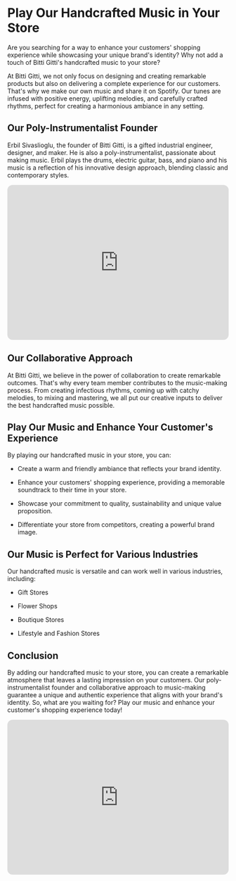 # Play Our Handcrafted Music in Your Store

Are you searching for a way to enhance your customers' shopping experience while showcasing your unique brand's identity? Why not add a touch of Bitti Gitti's handcrafted music to your store?

At Bitti Gitti, we not only focus on designing and creating remarkable products but also on delivering a complete experience for our customers. That's why we make our own music and share it on Spotify. Our tunes are infused with positive energy, uplifting melodies, and carefully crafted rhythms, perfect for creating a harmonious ambiance in any setting.

## Our Poly-Instrumentalist Founder

Erbil Sivaslioglu, the founder of Bitti Gitti, is a gifted industrial engineer, designer, and maker. He is also a poly-instrumentalist, passionate about making music. Erbil plays the drums, electric guitar, bass, and piano and his music is a reflection of his innovative design approach, blending classic and contemporary styles.

<iframe style="border-radius:12px" src="https://open.spotify.com/embed/track/0oisVPkR1TQbiKgvaENlSh?utm_source=generator" width="100%" height="352" frameBorder="0" allowfullscreen="" allow="autoplay; clipboard-write; encrypted-media; fullscreen; picture-in-picture" loading="lazy"></iframe>

## Our Collaborative Approach

At Bitti Gitti, we believe in the power of collaboration to create remarkable outcomes. That's why every team member contributes to the music-making process. From creating infectious rhythms, coming up with catchy melodies, to mixing and mastering, we all put our creative inputs to deliver the best handcrafted music possible.

## Play Our Music and Enhance Your Customer's Experience

By playing our handcrafted music in your store, you can:

* Create a warm and friendly ambiance that reflects your brand identity.

* Enhance your customers' shopping experience, providing a memorable soundtrack to their time in your store.

* Showcase your commitment to quality, sustainability and unique value proposition.

* Differentiate your store from competitors, creating a powerful brand image.

## Our Music is Perfect for Various Industries

Our handcrafted music is versatile and can work well in various industries, including:

* Gift Stores

* Flower Shops

* Boutique Stores

* Lifestyle and Fashion Stores

## Conclusion

By adding our handcrafted music to your store, you can create a remarkable atmosphere that leaves a lasting impression on your customers. Our poly-instrumentalist founder and collaborative approach to music-making guarantee a unique and authentic experience that aligns with your brand's identity. So, what are you waiting for? Play our music and enhance your customer's shopping experience today!

<iframe style="border-radius:12px" src="https://open.spotify.com/embed/artist/6pHu6yn12MFevc5KOj3RZq?utm_source=generator&theme=0" width="100%" height="352" frameBorder="0" allowfullscreen="" allow="autoplay; clipboard-write; encrypted-media; fullscreen; picture-in-picture" loading="lazy"></iframe>